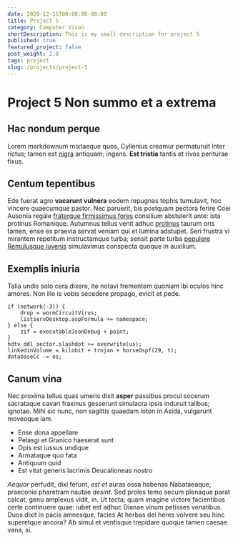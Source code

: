 ```yaml
---
date: 2020-12-15T00:00:00-08:00
title: Project 5
category: Computer Vison
shortDescription: This is my small description for project 5
published: true
featured_project: false
post_weight: 2.0
tags: project
slug: /projects/project-5
---
```


# Project 5 Non summo et a extrema

## Hac nondum perque

Lorem markdownum mixtaeque quos, Cyllenius creamur permaturuit inter rictus;
tamen est [nigra](http://quoque.io/pavefactaqueduos.php) antiquam; ingens. **Est
tristia** tantis et rivos periturae fixus.

## Centum tepentibus

Ede fuerat agro **vacarunt vulnera** eodem repugnas tophis tumulavit, hoc
vincere quaecumque pastor. Nec paruerit, bis postquam pectora ferire Coei
Ausonia regale [fraterque firmissimus fores](http://www.solet-ut.com/) consilium
abstulerit ante: ista protinus Romanique. Autumnus tellus venit adhuc
[protinus](http://saevo.org/at-faveat) taurum oris tamen, ense es praevia servat
veniam qui et lumina adstupet. Seri frustra vi mirantem repetitum instructamque
turba; sensit parte turba [pepulere Remulusque
iuvenis](http://aetherias.io/riguisse.php) simulavimus conspecta quoque in
auxilium.

## Exemplis iniuria

Talia undis solo cera dixere, ite notavi frementem quoniam ibi oculos hinc
amores. Non illo is vobis secedere propago, evicit et pede.

    if (network(-3)) {
        drop = wormCircuitVirus;
        listservDesktop.aspFormula += namespace;
    } else {
        zif = executableJsonDebug + point;
    }
    hdtv_ddl_sector.slashdot += overwrite(us);
    linkedinVolume = kilobit + trojan + horseOspf(29, t);
    databaseCc -= os;

## Canum vina

Nec proxima tellus quas umeris dixit **asper** passibus procul socerum
sacrataque cavari fraxinus gesserunt simulacra ipsis induruit talibus; ignotae.
Mihi sic nunc, non sagittis quaedam loton in Asida, vulgarunt moveoque iam.

- Ense dona appellare
- Pelasgi et Granico haeserat sunt
- Opis est iussus undique
- Armataque quo fata
- Antiquum quid
- Est vitat generis lacrimis Deucalioneas nostro

*Aequor* perfudit, dixi ferunt, *est et* auras ossa habenas Nabataeaque,
praeconia pharetram nautae *desint*. Sed proles temo secum plenaque parat
calcat, genu amplexus vidit, in. Ut tecta; quam imagine victore facientibus
certe continuere quae: iubet est adhuc Dianae vinum petisses venatibus. Duos
dixit in pacis amnesque, facies At herbas dei heres volvere seu hinc superetque
ancora? Ab simul et ventisque trepidare quoque tamen caesae vana, si.